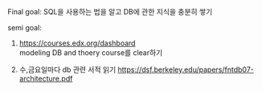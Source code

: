 Final goal: SQL을 사용하는 법을 알고 DB에 관한 지식을 충분히 쌓기

semi goal:
1) https://courses.edx.org/dashboard  
modeling DB and thoery course를 clear하기

2) 수,금요일마다 db 관련 서적 읽기
https://dsf.berkeley.edu/papers/fntdb07-architecture.pdf
